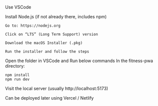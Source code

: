 Use VSCode

Install Node.js (if not already there, includes npm)

```
Go to: https://nodejs.org

Click on “LTS” (Long Term Support) version

Download the macOS Installer (.pkg)

Run the installer and follow the steps

```

Open the folder in VSCode and Run below commands
In the fitness-pwa directory: 

```
npm install
npm run dev
```
Visit the local server (usually http://localhost:5173)

Can be deployed later using Vercel / Netlify
